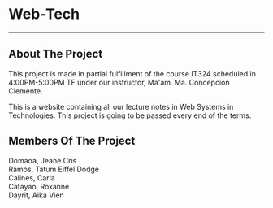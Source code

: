 # Web-Tech
---

## About The Project
This project is made in partial fulfillment of the course IT324 scheduled in
4:00PM-5:00PM TF under our instructor, Ma'am. Ma. Concepcion Clemente.

This is a website containing all our lecture notes in Web Systems in Technologies.
This project is going to be passed every end of the terms.

## Members Of The Project
Domaoa, Jeane Cris<br>
Ramos, Tatum Eiffel Dodge<br>
Calines, Carla<br>
Catayao, Roxanne<br>
Dayrit, Aika Vien<br>
